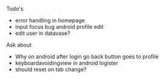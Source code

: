 Todo's
- error handling in homepage
- input focus bug android profile edit
- edit user in datavase?

Ask about
- Why on android after login go back button goes to profile
- keyboardavoidingview in android logister
- should reset on tab change?